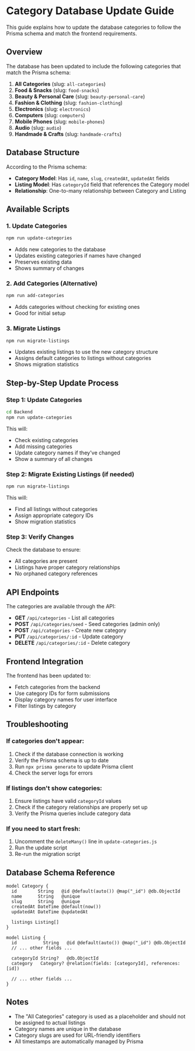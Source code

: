 # Category Database Update Guide

This guide explains how to update the database categories to follow the Prisma schema and match the frontend requirements.

## Overview

The database has been updated to include the following categories that match the Prisma schema:

1. **All Categories** (slug: `all-categories`)
2. **Food & Snacks** (slug: `food-snacks`)
3. **Beauty & Personal Care** (slug: `beauty-personal-care`)
4. **Fashion & Clothing** (slug: `fashion-clothing`)
5. **Electronics** (slug: `electronics`)
6. **Computers** (slug: `computers`)
7. **Mobile Phones** (slug: `mobile-phones`)
8. **Audio** (slug: `audio`)
9. **Handmade & Crafts** (slug: `handmade-crafts`)

## Database Structure

According to the Prisma schema:
- **Category Model**: Has `id`, `name`, `slug`, `createdAt`, `updatedAt` fields
- **Listing Model**: Has `categoryId` field that references the Category model
- **Relationship**: One-to-many relationship between Category and Listing

## Available Scripts

### 1. Update Categories
```bash
npm run update-categories
```
- Adds new categories to the database
- Updates existing categories if names have changed
- Preserves existing data
- Shows summary of changes

### 2. Add Categories (Alternative)
```bash
npm run add-categories
```
- Adds categories without checking for existing ones
- Good for initial setup

### 3. Migrate Listings
```bash
npm run migrate-listings
```
- Updates existing listings to use the new category structure
- Assigns default categories to listings without categories
- Shows migration statistics

## Step-by-Step Update Process

### Step 1: Update Categories
```bash
cd Backend
npm run update-categories
```

This will:
- Check existing categories
- Add missing categories
- Update category names if they've changed
- Show a summary of all changes

### Step 2: Migrate Existing Listings (if needed)
```bash
npm run migrate-listings
```

This will:
- Find all listings without categories
- Assign appropriate category IDs
- Show migration statistics

### Step 3: Verify Changes
Check the database to ensure:
- All categories are present
- Listings have proper category relationships
- No orphaned category references

## API Endpoints

The categories are available through the API:

- **GET** `/api/categories` - List all categories
- **POST** `/api/categories/seed` - Seed categories (admin only)
- **POST** `/api/categories` - Create new category
- **PUT** `/api/categories/:id` - Update category
- **DELETE** `/api/categories/:id` - Delete category

## Frontend Integration

The frontend has been updated to:
- Fetch categories from the backend
- Use category IDs for form submissions
- Display category names for user interface
- Filter listings by category

## Troubleshooting

### If categories don't appear:
1. Check if the database connection is working
2. Verify the Prisma schema is up to date
3. Run `npx prisma generate` to update Prisma client
4. Check the server logs for errors

### If listings don't show categories:
1. Ensure listings have valid `categoryId` values
2. Check if the category relationships are properly set up
3. Verify the Prisma queries include category data

### If you need to start fresh:
1. Uncomment the `deleteMany()` line in `update-categories.js`
2. Run the update script
3. Re-run the migration script

## Database Schema Reference

```prisma
model Category {
  id        String   @id @default(auto()) @map("_id") @db.ObjectId
  name      String   @unique
  slug      String   @unique
  createdAt DateTime @default(now())
  updatedAt DateTime @updatedAt

  listings Listing[]
}

model Listing {
  id          String   @id @default(auto()) @map("_id") @db.ObjectId
  // ... other fields ...
  
  categoryId String?   @db.ObjectId
  category   Category? @relation(fields: [categoryId], references: [id])
  
  // ... other fields ...
}
```

## Notes

- The "All Categories" category is used as a placeholder and should not be assigned to actual listings
- Category names are unique in the database
- Category slugs are used for URL-friendly identifiers
- All timestamps are automatically managed by Prisma
